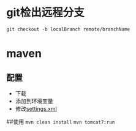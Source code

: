 # git检出远程分支
`git checkout -b localBranch remote/branchName`

# maven
## 配置
* 下载
* 添加到环境变量
* 修改[settings.xml](resouces/settings.xml)

##使用
`mvn clean install`
`mvn tomcat7:run`